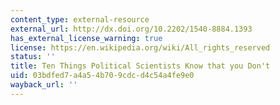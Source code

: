 ```yaml
---
content_type: external-resource
external_url: http://dx.doi.org/10.2202/1540-8884.1393
has_external_license_warning: true
license: https://en.wikipedia.org/wiki/All_rights_reserved
status: ''
title: Ten Things Political Scientists Know that you Don't
uid: 03bdfed7-a4a5-4b70-9cdc-d4c54a4fe9e0
wayback_url: ''
---
```

